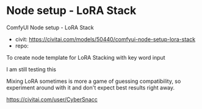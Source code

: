 Node setup - LoRA Stack
========================
ComfyUI Node setup - LoRA Stack
* civit: https://civitai.com/models/50440/comfyui-node-setup-lora-stack
* repo: 


To create node template for LoRA Stacking with key word input

I am still testing this

Mixing LoRA sometimes is more a game of guessing compatibility, so experiment around with it and don't expect best results right away.

https://civitai.com/user/CyberSnacc
